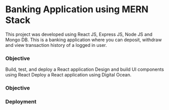 # Banking Application using MERN Stack

This project was developed using React JS, Express JS, Node JS and Mongo DB. This is a banking application where you can deposit, withdraw and view transaction history of a logged in user. 

### Objective
Build, test, and deploy a React application
Design and build UI components using React
Deploy a React application using Digital Ocean. 

### Objective

### Deployment

